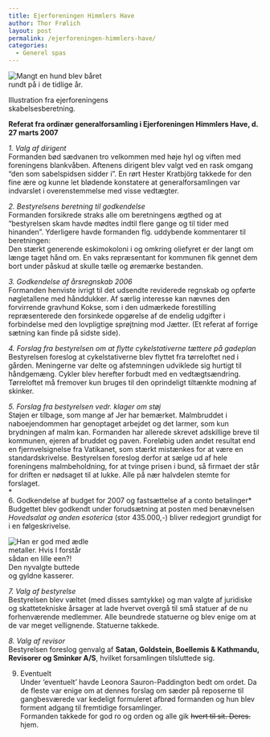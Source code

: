 ```yaml
---
title: Ejerforeningen Himmlers Have
author: Thor Frølich
layout: post
permalink: /ejerforeningen-himmlers-have/
categories:
  - Generel spas
---
```

<div class="bitImage bitRight" style="width: 207px">
  <img src="http://www.abekat.net/images/ejerforening_01.jpg" alt="Mangt en hund blev båret rundt på i de tidlige år." /></p> <p>
    Illustration fra ejerforeningens skabelsesberetning.
  </p>
</div>

**Referat fra ordinær generalforsamling i Ejerforeningen Himmlers Have, d. 27 marts 2007**

*1. Valg af dirigent*  
Formanden bød sædvanen tro velkommen med høje hyl og viften med foreningens blankvåben. Aftenens dirigent blev valgt ved en rask omgang “den som sabelspidsen sidder i”. En rørt Hester Kratbjörg takkede for den fine ære og kunne let blødende konstatere at generalforsamlingen var indvarslet i overenstemmelse med visse vedtægter.

<!--more-->

*2. Bestyrelsens beretning til godkendelse*  
Formanden forsikrede straks alle om beretningens ægthed og at “bestyrelsen skam havde mødtes indtil flere gange og til tider med hinanden”. Yderligere havde formanden flg. uddybende kommentarer til beretningen:  
Den stærkt generende eskimokoloni i og omkring oliefyret er der langt om længe taget hånd om. En vaks repræsentant for kommunen fik gennet dem bort under påskud at skulle tælle og øremærke bestanden.

*3. Godkendelse af årsregnskab 2006*  
Formanden henviste ivrigt til det udsendte reviderede regnskab og opførte nøgletallene med hånddukker. Af særlig interesse kan nævnes den forvirrende gravhund Kokse, som i den udmærkede forestilling repræsenterede den forsinkede opgørelse af de endelig udgifter i forbindelse med den lovpligtige sprøjtning mod Jætter. (Et referat af forrige sætning kan finde på sidste side).

*4. Forslag fra bestyrelsen om at flytte cykelstativerne tættere på gadeplan*  
Bestyrelsen foreslog at cykelstativerne blev flyttet fra tørreloftet ned i gården. Meningerne var delte og afstemningen udviklede sig hurtigt til håndgemæng. Cykler blev herefter forbudt med en vedtægtsændring. Tørreloftet må fremover kun bruges til den oprindeligt tiltænkte modning af skinker.

*5. Forslag fra bestyrelsen vedr. klager om støj*  
Støjen er tilbage, som mange af Jer har bemærket. Malmbruddet i naboejendommen har genoptaget arbejdet og det larmer, som kun brydningen af malm kan. Formanden har allerede skrevet adskillige breve til kommunen, ejeren af bruddet og paven. Foreløbig uden andet resultat end en fjernvelsignelse fra Vatikanet, som stærkt mistænkes for at være en standardskrivelse. Bestyrelsen foreslog derfor at sælge ud af hele foreningens malmbeholdning, for at tvinge prisen i bund, så firmaet der står for driften er nødsaget til at lukke. Alle på nær halvdelen stemte for forslaget.  
*  
6. Godkendelse af budget for 2007 og fastsættelse af a conto betalinger*  
Budgettet blev godkendt under forudsætning at posten med benævnelsen *Hovedsalat og anden esoterica* (stor 435.000,-) bliver redegjort grundigt for i en følgeskrivelse.

<div class="bitImage bitLeft" style="width: 162px">
  <img src="http://www.abekat.net/images/smallstatue_01.jpg" alt="Han er god med ædle metaller. Hvis I forstår sådan en lille een?!" /><br /> Den nyvalgte buttede og gyldne kasserer.
</div>

*7. Valg af bestyrelse*  
Bestyrelsen blev væltet (med disses samtykke) og man valgte af juridiske og skattetekniske årsager at lade hvervet overgå til små statuer af de nu forhenværende medlemmer. Alle beundrede statuerne og blev enige om at de var meget vellignende. Statuerne takkede.

*8. Valg af revisor*  
Bestyrelsen foreslog genvalg af **Satan, Goldstein, Boellemis & Kathmandu, Revisorer og Sminkør A/S**, hvilket forsamlingen tilsluttede sig.

9. Eventuelt  
Under ‘eventuelt’ havde Leonora Sauron-Paddington bedt om ordet. Da de fleste var enige om at dennes forslag om sæder på reposerne til gangbesværede var kedeligt formuleret afbrød formanden og hun blev forment adgang til fremtidige forsamlinger.  
Formanden takkede for god ro og orden og alle gik <strike>hvert til sit. Deres.</strike> hjem.